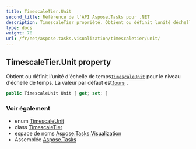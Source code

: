 ```yaml
---
title: TimescaleTier.Unit
second_title: Référence de l'API Aspose.Tasks pour .NET
description: TimescaleTier propriété. Obtient ou définit lunité déchelle de tempsTimescaleUnit pour le niveau déchelle de temps. La valeur par défaut estJours .
type: docs
weight: 70
url: /fr/net/aspose.tasks.visualization/timescaletier/unit/
---
```

## TimescaleTier.Unit property

Obtient ou définit l'unité d'échelle de temps[`TimescaleUnit`](../../timescaleunit/) pour le niveau d'échelle de temps. La valeur par défaut est[`Jours`](../../timescaleunit/) .

```csharp
public TimescaleUnit Unit { get; set; }
```

### Voir également

* enum [TimescaleUnit](../../timescaleunit/)
* class [TimescaleTier](../)
* espace de noms [Aspose.Tasks.Visualization](../../timescaletier/)
* Assemblée [Aspose.Tasks](../../../)


